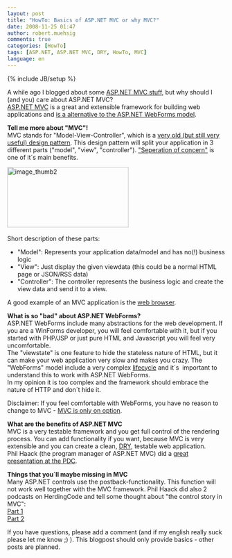 ```yaml
---
layout: post
title: "HowTo: Basics of ASP.NET MVC or why MVC?"
date: 2008-11-25 01:47
author: robert.muehsig
comments: true
categories: [HowTo]
tags: [ASP.NET, ASP.NET MVC, DRY, HowTo, MVC]
language: en
---
```

{% include JB/setup %}
<p>A while ago I blogged about some <a href="{{BASE_PATH}}/tag/aspnet-mvc/">ASP.NET MVC stuff</a>, but why should I (and you) care about ASP.NET MVC?    <br /><a href="http://asp.net/mvc">ASP.NET MVC</a> is a great and extensible framework for building web applications and <a href="http://www.hanselman.com/blog/DevConnectionsTheASPNETMVCFramework.aspx">is a alternative to the ASP.NET WebForms model</a>.</p>
<p><strong>Tell me more about &quot;MVC&quot;!&#160; <br /></strong>MVC stands for &quot;Model-View-Controller&quot;, which is a <a href="http://wikipedia.org/wiki/Model_View_Controller">very old (but still very useful) design pattern</a>. This design pattern will split your application in 3 different parts (&quot;model&quot;, &quot;view&quot;, &quot;controller&quot;). <a href="http://en.wikipedia.org/wiki/Separation_of_concerns">&quot;Seperation of concern&quot;</a> is one of it&#180;s main benefits.</p>
<p><a href="{{BASE_PATH}}/assets/wp-images-en/image-thumb210.png"><img style="border-right: 0px; border-top: 0px; border-left: 0px; border-bottom: 0px" height="139" alt="image_thumb2" src="{{BASE_PATH}}/assets/wp-images-en/image-thumb2-thumb.png" width="280" border="0" /></a>&#160;</p>
<p>Short description of these parts:</p>  <ul>   <li>&quot;Model&quot;: Represents your application data/model and has no(!) business logic</li>    <li>&quot;View&quot;: Just display the given viewdata (this could be a normal HTML page or JSON/RSS data)</li>    <li>&quot;Controller&quot;: The controller represents the business logic and create the view data and send it to a view.</li> </ul>  <p>A good example of an MVC application is the <a href="http://www.codinghorror.com/blog/archives/001112.html">web browser</a>.</p>
<p><strong>What is so &quot;bad&quot; about ASP.NET WebForms?</strong>    <br />ASP.NET WebForms include many abstractions for the web development. If you are a WinForms developer, you will feel comfortable with it, but if you started with PHP/JSP or just pure HTML and Javascript you will feel very uncomfortable.     <br />The &quot;viewstate&quot; is one feature to hide the stateless nature of HTML, but it can make your web application very slow and makes you crazy. The &quot;WebForms&quot; model include a very complex <a href="http://www.eggheadcafe.com/articles/20051227.asp">lifecycle</a> and it&#180;s&#160; important to understand this to work with ASP.NET WebForms.    <br />In my opinion it is too complex and the framework should embrace the nature of HTTP and don&#180;t hide it.</p>
<p>Disclaimer: If you feel comfortable with WebForms, you have no reason to change to MVC - <a href="http://www.hanselman.com/blog/DevConnectionsTheASPNETMVCFramework.aspx">MVC is only on option</a>.</p>
<p><strong>What are the benefits of ASP.NET MVC</strong>    <br />MVC is a very testable framework and you get full control of the rendering process. You can add functionality if you want, because MVC is very extensible and you can create a clean, <a href="http://en.wikipedia.org/wiki/DRY">DRY</a>, testable web application.     <br />Phil Haack (the program manager of ASP.NET MVC) did a <a href="http://channel9.msdn.com/pdc2008/PC21/">great presentation at the PDC</a>.</p>
<p><strong>Things that you&#180;ll maybe missing in MVC</strong>    <br />Many ASP.NET controls use the postback-functionality. This function will not work well together with the MVC framework. Phil Haack did also 2 podcasts on HerdingCode and tell some thought about &quot;the control story in MVC&quot;:    <br /><a href="http://herdingcode.com/?p=75">Part 1</a>    <br /><a href="http://herdingcode.com/?p=82">Part 2</a></p>
<p>If you have questions, please add a comment (and if my english really suck please let me know ;) ). This blogpost should only provide basics - other posts are planned.</p>
